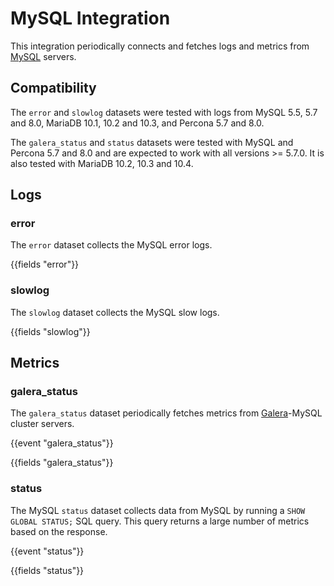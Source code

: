 # MySQL Integration

This integration periodically connects and fetches logs and metrics from [MySQL](https://www.mysql.com/) servers.

## Compatibility

The `error` and `slowlog` datasets were tested with logs from MySQL 5.5, 5.7 and 8.0, MariaDB 10.1, 10.2 and 10.3, and Percona 5.7 and 8.0.

The `galera_status` and `status` datasets were tested with MySQL and Percona 5.7 and 8.0 and are expected to work with all
versions >= 5.7.0. It is also tested with MariaDB 10.2, 10.3 and 10.4.

## Logs

### error

The `error` dataset collects the MySQL error logs.

{{fields "error"}}

### slowlog

The `slowlog` dataset collects the MySQL slow logs.

{{fields "slowlog"}}

## Metrics

### galera_status

The `galera_status` dataset periodically fetches metrics from [Galera](http://galeracluster.com/)-MySQL cluster servers.

{{event "galera_status"}}

{{fields "galera_status"}}

### status

The MySQL `status` dataset collects data from MySQL by running a `SHOW GLOBAL STATUS;` SQL query. This query returns a large number of metrics based on the response.

{{event "status"}}

{{fields "status"}}
